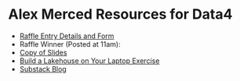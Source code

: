 # Alex Merced Resources for Data4

- [Raffle Entry Details and Form]()
- Raffle Winner (Posted at 11am):
- [Copy of Slides](./Meetup%20-%20Lakehouse%20Catalogs%20101.pdf)
- [Build a Lakehouse on Your Laptop Exercise](https://drmevn.fyi/data4lakehouselaptop2025)
- [Substack Blog](https://amdatalakehouse.substack.com/)